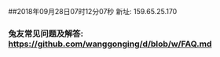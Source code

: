 ##2018年09月28日07时12分07秒 新址: 159.65.25.170
### 兔友常见问题及解答: https://github.com/wanggonging/d/blob/w/FAQ.md
